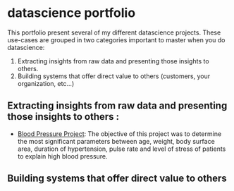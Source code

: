 # datascience portfolio 

This portfolio present several of my different datascience projects. 
These use-cases are grouped in two categories important to master when you do datascience:
1. Extracting insights from raw data and presenting those insights to others.
2. Building systems that offer direct value to others (customers, your organization, etc...)

## Extracting insights from raw data and presenting those insights to others :
- [Blood Pressure Project](blood_pressure.ipynb): The objective of this project was to determine the most significant parameters between age, weight, body surface area, duration of hypertension, pulse rate and level of stress of patients to explain high blood pressure.
 
## Building systems that offer direct value to others
